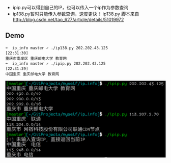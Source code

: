- ipip.py可以得到自己的IP，也可以传入一个ip作为参数查询
- ip138.py暂时只能传入参数查询，速度更快！
ip138.py 脚本来自
http://blog.csdn.net/tao_627/article/details/51019972
## Demo
```
➜  ip_info master ✓ ./ip138.py 202.202.43.125                                                 [22:31:30]
重庆市南岸区 重庆邮电大学 教育网
➜  ip_info master ✓ ./ipip.py 202.202.43.125                                                  [22:31:39]
中国重庆 重庆邮电大学 教育网
```
![](img/Screenshot_2017-07-07_上午1.12.15.png)
